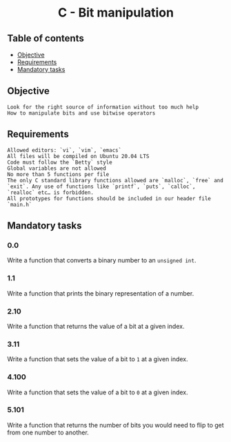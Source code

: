 # <p align="center">C - Bit manipulation

## Table of contents

-	[Objective](#Objective)
-	[Requirements](#Requirements)
-	[Mandatory tasks](#Mandatory-tasks)

## Objective

    Look for the right source of information without too much help
    How to manipulate bits and use bitwise operators

## Requirements

    Allowed editors: `vi`, `vim`, `emacs`
    All files will be compiled on Ubuntu 20.04 LTS
    Code must follow the `Betty` style
    Global variables are not allowed
    No more than 5 functions per file
    The only C standard library functions allowed are `malloc`, `free` and `exit`. Any use of functions like `printf`, `puts`, `calloc`, `realloc` etc… is forbidden.
    All prototypes for functions should be included in our header file `main.h`

## Mandatory tasks

### 0.0

Write a function that converts a binary number to an `unsigned int`.

### 1.1

Write a function that prints the binary representation of a number.

### 2.10

Write a function that returns the value of a bit at a given index.

### 3.11

Write a function that sets the value of a bit to `1` at a given index.

### 4.100

Write a function that sets the value of a bit to `0` at a given index.

### 5.101

Write a function that returns the number of bits you would need to flip to get from one number to another. 
